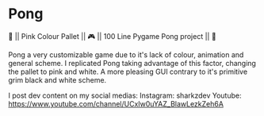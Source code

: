 # Pong
🌸 || Pink Colour Pallet || 🎮 || 100 Line Pygame Pong project || 🌸

Pong a very customizable game due to it's lack of colour, animation and general scheme. 
I replicated Pong taking advantage of this factor, changing the pallet to pink and white.
A more pleasing GUI contrary to it's primitive grim black and white scheme.

I post dev content on my social medias:
Instagram: sharkzdev
Youtube: https://www.youtube.com/channel/UCxIw0uYAZ_BlawLezkZeh6A
